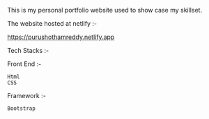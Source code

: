 
This is my personal portfolio website used to show case my skillset.

The website hosted at netlify :-

https://purushothamreddy.netlify.app






Tech Stacks  :-

Front End :-

    Html
    CSS
    
Framework :-

    Bootstrap
